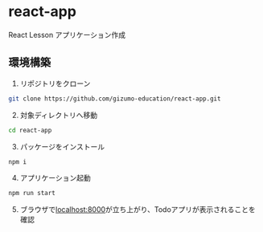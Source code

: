 # react-app

React Lesson アプリケーション作成

## 環境構築

1. リポジトリをクローン

```sh
git clone https://github.com/gizumo-education/react-app.git
```

2. 対象ディレクトリへ移動

```sh
cd react-app
```

3. パッケージをインストール

```sh
npm i
```

4. アプリケーション起動

```sh
npm run start
```

5. ブラウザで[localhost:8000](http://localhost:8000)が立ち上がり、Todoアプリが表示されることを確認